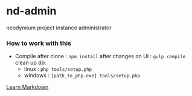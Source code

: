 # nd-admin
neodymium project instance administrator

### How to work with this ###
* Compile
after clone : `npm install`
after changes on UI : `gulp compile`
clean up db:
  * linux   : `php tools/setup.php`
  * windows : `[path_to_php.exe] tools/setup.php`

[Learn Markdown](https://bitbucket.org/tutorials/markdowndemo)
